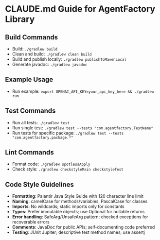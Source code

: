 # CLAUDE.md Guide for AgentFactory Library

## Build Commands
- Build: `./gradlew build`
- Clean and build: `./gradlew clean build`
- Build and publish locally: `./gradlew publishToMavenLocal`
- Generate javadoc: `./gradlew javadoc`

## Example Usage
- Run example: `export OPENAI_API_KEY=your_api_key_here && ./gradlew run`

## Test Commands
- Run all tests: `./gradlew test`
- Run single test: `./gradlew test --tests "com.agentfactory.TestName"`
- Run tests for specific package: `./gradlew test --tests "com.agentfactory.package.*"`

## Lint Commands
- Format code: `./gradlew spotlessApply`
- Check style: `./gradlew checkstyleMain checkstyleTest`

## Code Style Guidelines
- **Formatting**: Palantir Java Style Guide with 120 character line limit
- **Naming**: camelCase for methods/variables, PascalCase for classes
- **Imports**: No wildcards; static imports only for constants
- **Types**: Prefer immutable objects; use Optional for nullable returns
- **Error handling**: SafeArg/UnsafeArg pattern; checked exceptions for recoverable errors
- **Comments**: JavaDoc for public APIs; self-documenting code preferred
- **Testing**: JUnit Jupiter; descriptive test method names; use assertj